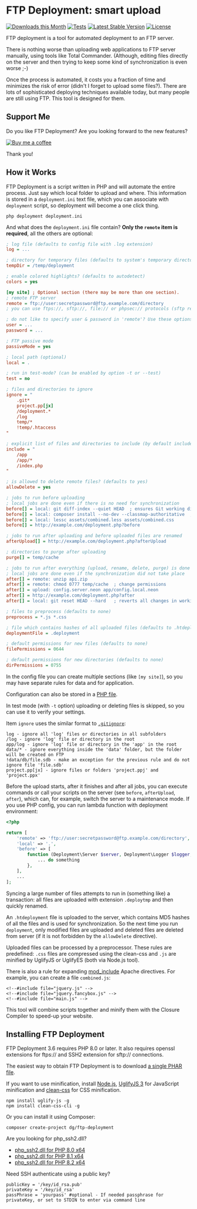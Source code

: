FTP Deployment: smart upload
============================

[![Downloads this Month](https://img.shields.io/packagist/dm/dg/ftp-deployment.svg)](https://packagist.org/packages/dg/ftp-deployment)
[![Tests](https://github.com/dg/ftp-deployment/actions/workflows/tests.yml/badge.svg?branch=master)](https://github.com/dg/ftp-deployment/actions/workflows/tests.yml)
[![Latest Stable Version](https://poser.pugx.org/dg/ftp-deployment/v/stable)](https://github.com/dg/ftp-deployment/releases)
[![License](https://img.shields.io/badge/license-New%20BSD-blue.svg)](https://github.com/dg/ftp-deployment/blob/master/license.md)

FTP deployment is a tool for automated deployment to an FTP server.

There is nothing worse than uploading web applications to FTP server manually,
using tools like Total Commander. (Although, editing files directly on the server
and then trying to keep some kind of synchronization is even worse ;-)

Once the process is automated, it costs you a fraction of time and minimizes the risk of error
(didn't I forget to upload some files?). There are lots of sophisticated deploying techniques available today,
but many people are still using FTP. This tool is designed for them.


Support Me
----------

Do you like FTP Deployment? Are you looking forward to the new features?

[![Buy me a coffee](https://files.nette.org/icons/donation-3.svg)](https://github.com/sponsors/dg)

Thank you!


How it Works
------------

FTP Deployment is a script written in PHP and will automate
the entire process. Just say which local folder to upload and where. This
information is stored in a `deployment.ini` text file, which you can associate
with `deployment` script, so deployment will become a one click thing.

```
php deployment deployment.ini
```

And what does the `deployment.ini` file contain? **Only the `remote` item is required**, all the others are optional:

```ini
; log file (defaults to config file with .log extension)
log = ...

; directory for temporary files (defaults to system's temporary directory)
tempDir = /temp/deployment

; enable colored highlights? (defaults to autodetect)
colors = yes

[my site] ; Optional section (there may be more than one section).
; remote FTP server
remote = ftp://user:secretpassword@ftp.example.com/directory
; you can use ftps://, sftp://, file:// or phpsec:// protocols (sftp requires SSH2 extension; phpsec uses phpseclib library)

; do not like to specify user & password in 'remote'? Use these options:
user = ...
password = ...

; FTP passive mode
passiveMode = yes

; local path (optional)
local = .

; run in test-mode? (can be enabled by option -t or --test)
test = no

; files and directories to ignore
ignore = "
	.git*
	project.pp[jx]
	/deployment.*
	/log
	temp/*
	!temp/.htaccess
"

; explicit list of files and directories to include (by default includes all files and directories)
include = "
	/app
	/app/*
	/index.php
"

; is allowed to delete remote files? (defaults to yes)
allowDelete = yes

; jobs to run before uploading
; local jobs are done even if there is no need for synchronization
before[] = local: git diff-index --quiet HEAD  ; ensures Git working directory is clean
before[] = local: composer install --no-dev --classmap-authoritative  ; installs production vendor
before[] = local: lessc assets/combined.less assets/combined.css
before[] = http://example.com/deployment.php?before

; jobs to run after uploading and before uploaded files are renamed
afterUpload[] = http://example.com/deployment.php?afterUpload

; directories to purge after uploading
purge[] = temp/cache

; jobs to run after everything (upload, rename, delete, purge) is done
; local jobs are done even if the synchronization did not take place
after[] = remote: unzip api.zip
after[] = remote: chmod 0777 temp/cache  ; change permissions
after[] = upload: config.server.neon app/config.local.neon
after[] = http://example.com/deployment.php?after
after[] = local: git reset HEAD --hard   ; reverts all changes in working directory

; files to preprocess (defaults to none)
preprocess = *.js *.css

; file which contains hashes of all uploaded files (defaults to .htdeployment)
deploymentFile = .deployment

; default permissions for new files (defaults to none)
filePermissions = 0644

; default permissions for new directories (defaults to none)
dirPermissions = 0755
```

In the config file you can create multiple sections (like `[my site]`), so you may have separate
rules for data and for application.

Configuration can also be stored in a [PHP file](deployment.sample.php).

In test mode (with `-t` option) uploading or deleting files is skipped, so you can use it
to verify your settings.

Item `ignore` uses the similar format to [`.gitignore`](http://git-scm.com/docs/gitignore):

```
log - ignore all 'log' files or directories in all subfolders
/log - ignore 'log' file or directory in the root
app/log - ignore 'log' file or directory in the 'app' in the root
data/* - ignore everything inside the 'data' folder, but the folder will be created on FTP
!data/db/file.sdb - make an exception for the previous rule and do not ignore file 'file.sdb'
project.pp[jx] - ignore files or folders 'project.ppj' and 'project.ppx'
```

Before the upload starts, after it finishes and after all jobs, you can execute commands or call your scripts on
the server (see `before`, `afterUpload`, `after`), which can, for example, switch the server to a maintenance mode.
If you use PHP config, you can run lambda function with deployment environment:

```php
<?php

return [
	'remote' => 'ftp://user:secretpassword@ftp.example.com/directory',
	'local' => '.',
	'before' => [
		function (Deployment\Server $server, Deployment\Logger $logger, Deployment\Deployer $deployer) {
			... do something
		},
	],
	...
];
```

Syncing a large number of files attempts to run in (something like) a transaction: all files are
uploaded with extension `.deploytmp` and then quickly renamed.

An `.htdeployment` file is uploaded to the server, which contains MD5 hashes of all the files and
is used for synchronization. So the next time you run `deployment`, only modified files are uploaded
and deleted files are deleted from server (if it is not forbidden by the `allowDelete` directive).

Uploaded files can be processed by a preprocessor. These rules are predefined: `.css` files
are compressed using the clean-css and `.js` are minified by UglifyJS or UglifyES (both via Node.js tool).

There is also a rule for expanding [mod_include](http://httpd.apache.org/docs/current/mod/mod_include.html) Apache directives.
For example, you can create a file `combined.js`:

```
<!--#include file="jquery.js" -->
<!--#include file="jquery.fancybox.js" -->
<!--#include file="main.js" -->
```

This tool will combine scripts together and minify them with the Closure Compiler to speed-up your website.


Installing FTP Deployment
-------------------------

FTP Deployment 3.6 requires PHP 8.0 or later. It also requires openssl extensions for ftps:// and SSH2 extension for sftp:// connections.

The easiest way to obtain FTP Deployment is to download [a single PHAR file](https://github.com/dg/ftp-deployment/releases).

If you want to use minification, install [Node.js](https://nodejs.org/en/), [UglifyJS 3](https://www.npmjs.com/package/uglify-js)
for JavaScript minification and [clean-css](https://www.npmjs.com/package/clean-css-cli) for CSS minification.

```
npm install uglify-js -g
npm install clean-css-cli -g
```


Or you can install it using Composer:

```
composer create-project dg/ftp-deployment
```

Are you looking for php_ssh2.dll?
- [php_ssh2.dll for PHP 8.0 x64](https://files.nette.org/misc/8.0-x64/php_ssh2.dll)
- [php_ssh2.dll for PHP 8.1 x64](https://files.nette.org/misc/8.1-x64/php_ssh2.dll)
- [php_ssh2.dll for PHP 8.2 x64](https://files.nette.org/misc/8.2-x64/php_ssh2.dll)

Need SSH authenticate using a public key?

```
publicKey = '/key/id_rsa.pub'
privateKey = '/key/id_rsa'
passPhrase = 'yourpass' #optional - If needed passphrase for privateKey, or set to STDIN to enter via command line
```
